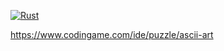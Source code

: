 [![Rust](https://github.com/gustawdaniel/asci-art-rust-node-js/actions/workflows/rust.yml/badge.svg)](https://github.com/gustawdaniel/asci-art-rust-node-js/actions/workflows/rust.yml)

https://www.codingame.com/ide/puzzle/ascii-art